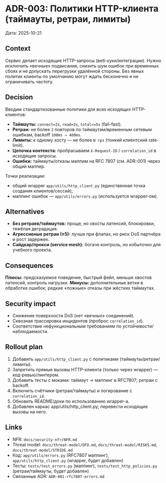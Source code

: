 # ADR-003: Политики HTTP-клиента (таймауты, ретраи, лимиты)
Дата: 2025-10-21

## Context
Сервис делает исходящие HTTP-запросы (веб-хуки/интеграции). Нужно исключить «вечные» подвисания,
снизить шум ошибок при временных сбоях и не допускать перегрузки удалённой стороны.
Без явных политик клиенты по умолчанию могут ждать бесконечно и не ограничивать частоту.

## Decision
Вводим стандартизованные политики для всех исходящих HTTP-клиентов:
- **Таймауты:** `connect=2s`, `read=3s`, `total<=5s` (fail-fast).
- **Ретраи:** не более `2` повторов по таймаутам/временным сетевым ошибкам, backoff `100ms → 400ms`.
- **Лимиты:** к одному хосту — не более `N rps` (тонкий клиентский rate-limit).
- **Цепочка контекста:** пробрасываем `X-Request-ID` / `correlation_id` в исходящие запросы.
- **Ошибки:** таймауты/отказы маппим на RFC 7807 (см. ADR-001) через общий маппер.

Точки реализации:
- общий wrapper `app/utils/http_client.py` (единственная точка создания клиентов/сессий);
- маппинг ошибок — `app/utils/errors.py` (используется wrapper-ом).

## Alternatives
- **Без ретраев/таймаутов:** проще, но хвосты латенсий, блокировки, тяжёлая деградация.
- **Агрессивные ретраи (≥5):** лучше при флапах, но риск DoS партнёра и рост задержек.
- **Сайдкар/прокси (service mesh):** богаче контроль, но избыточно для учебного проекта.

## Consequences
**Плюсы:** предсказуемое поведение, быстрый фейл, меньше хвостов латенсий, контроль нагрузки.
**Минусы:** дополнительные ветки в обработке ошибок; редкие «ложные» отказы при жёстких таймаутах.

## Security impact
- Снижение поверхности DoS (нет «вечных» соединений).
- Сквозная трассировка инцидентов (проброс `correlation_id`).
- Соответствие нефункциональным требованиям по устойчивости/наблюдаемости.

## Rollout plan
1. Добавить `app/utils/http_client.py` с политиками (таймауты/ретраи/лимиты).
2. Запретить прямые вызовы HTTP-клиента (только через wrapper) — код-ревью/линтером.
3. Добавить тесты с моками: таймаут -> маппинг в RFC7807; ретраи с backoff.
4. Включить счётчики (ретраи/таймауты) и логирование с `correlation_id`.
5. Обновить README/доки по использованию wrapper-а.
6. Добавлен каркас app/utils/http_client.py; перевести исходящие вызовы на него.

## Links
- NFR: `docs/security-nfr/NFR.md`
- Threat model: `docs/threat-model/DFD.md`, `docs/threat-model/RISKS.md`, `docs/threat-model/STRIDE.md`
- Код: `app/utils/errors.py` (RFC7807 маппинг), `app/utils/http_client.py` (wrapper, будет добавлен)
- Тесты: `tests/test_errors.py` (маппинг), `tests/test_http_policies.py` (ретраи/таймауты, будет добавлен)
- Связанные ADR: `ADR-001-rfc7807-errors.md`
